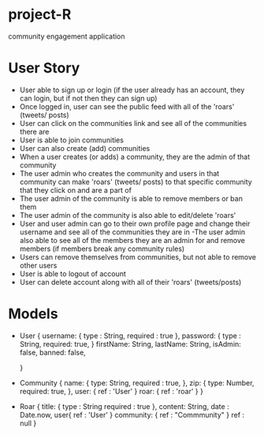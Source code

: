 # project-R
community engagement application

# User Story


- User able to sign up or login (if the user already has an account, they can login, but if not then they can sign up)
- Once logged in, user can see the public feed with all of the 'roars' (tweets/ posts)
- User can click on the communities link and see all of the communities there are 
- User is able to join communities 
- User can also create (add) communities
- When a user creates (or adds) a community, they are the admin of that community
- The user admin who creates the community and users in that community can make 'roars' (tweets/ posts) to that specific community that they click on and are a part of
- The user admin of the community is able to remove members or ban them
- The user admin of the community is also able to edit/delete 'roars'
- User and user admin can go to their own profile page and change their username and see all of the communities they are in
-The user admin also able to see all of the members they are an admin for and remove members (if members break any community rules)
- Users can remove themselves from communities, but not able to remove other users
- User is able to logout of account
- User can delete account along with all of their 'roars' (tweets/posts)

# Models 

- User {
		username: {
			type : String,
			required : true
		},
		password: {
			type : String,
			required: true,
		}
		firstName: String,
		lastName: String,
		isAdmin: false,
		banned: false,

	}
- Community {
		name: {
			type: String,
			required : true,
		},
		zip: {
			type: Number,
			required: true,
		},
		user: {
			ref : 'User'
		}
		roar: {
			ref : 'roar'
		}
	}
- Roar {
		title: {
			type : String
			required : true
		},
		content: String,
		date : Date.now,
		user{
			ref : 'User'
		}
		community: {
			ref : "Commmunity"
		}
		ref : null
	}
